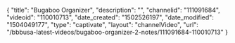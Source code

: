 {
    "title": "Bugaboo Organizer",
    "description": "",
    "channelid": "111091684",
    "videoid": "110010713",
    "date_created": "1502526197",
    "date_modified": "1504049177",
    "type": "captivate",
    "layout": "channelVideo",
    "url": "\/bbbusa-latest-videos\/bugaboo-organizer-2-notes\/111091684-110010713"
}